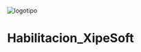 ![ logotipo ](https://user-images.githubusercontent.com/103220491/200727009-a1555bf6-ac80-4ea1-b848-5a665a69ed57.png)


# Habilitacion_XipeSoft

